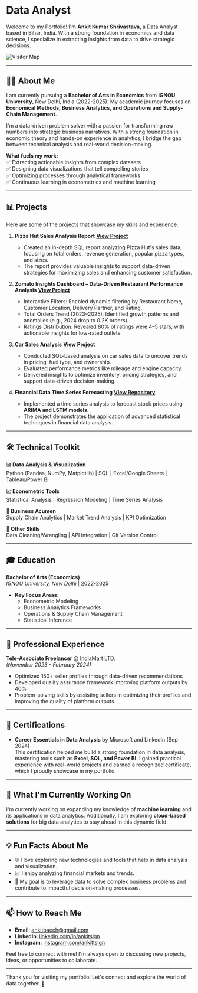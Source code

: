 # **Data Analyst**

Welcome to my Portfolio! I'm **Ankit Kumar Shrivastava**, a Data Analyst based in Bihar, India. With a strong foundation in economics and data science, I specialize in extracting insights from data to drive strategic decisions. 

![Visitor Map](https://visitor-badge.laobi.icu/badge?page_id=ankitkumar.ankitkumar)

---

## **👨‍🎓 About Me**

I am currently pursuing a **Bachelor of Arts in Economics** from **IGNOU University**, New Delhi, India (2022-2025). My academic journey focuses on **Economical Methods, Business Analytics, and Operations and Supply-Chain Management**.  

I'm a data-driven problem solver with a passion for transforming raw numbers into strategic business narratives. With a strong foundation in economic theory and hands-on experience in analytics, I bridge the gap between technical analysis and real-world decision-making.  

**What fuels my work:**  
✅ Extracting actionable insights from complex datasets  
✅ Designing data visualizations that tell compelling stories  
✅ Optimizing processes through analytical frameworks  
✅ Continuous learning in econometrics and machine learning  

---

## **📊 Projects**

Here are some of the projects that showcase my skills and experience:

1. **Pizza Hut Sales Analysis Report**  **[View Project](https://github.com/MrAnkitk/ppizza-sales-sql)**
   - Created an in-depth SQL report analyzing Pizza Hut's sales data, focusing on total orders, revenue generation, popular pizza types, and sizes.
   - The report provides valuable insights to support data-driven strategies for maximizing sales and enhancing customer satisfaction.  
   

2. **Zomato Insights Dashboard – Data-Driven Restaurant Performance Analysis**   **[View Project](https://github.com/MrAnkitk/Zomato-Insights-Dashboard)**
   - Interactive Filters: Enabled dynamic filtering by Restaurant Name, Customer Location, Delivery Partner, and Rating.
   - Total Orders Trend (2023–2025): Identified growth patterns and anomalies (e.g., 2024 drop to 0.2K orders).
   - Ratings Distribution: Revealed 80% of ratings were 4–5 stars, with actionable insights for low-rated outlets.  
  

3. **Car Sales Analysis**  **[View Project](https://github.com/MrAnkitk/Car-Sales-Analysis)**
   - Conducted SQL-based analysis on car sales data to uncover trends in pricing, fuel type, and ownership.
   - Evaluated performance metrics like mileage and engine capacity.
   - Delivered insights to optimize inventory, pricing strategies, and support data-driven decision-making.

4. **Financial Data Time Series Forecasting**  **[View Repository](#)**
   - Implemented a time series analysis to forecast stock prices using **ARIMA and LSTM models**.
   - The project demonstrates the application of advanced statistical techniques in financial data analysis.  

---

## **🛠️ Technical Toolkit**

**📊 Data Analysis & Visualization**  
Python (Pandas, NumPy, Matplotlib) | SQL | Excel/Google Sheets | Tableau/Power BI  

**📈 Econometric Tools**  
Statistical Analysis | Regression Modeling | Time Series Analysis  

**💼 Business Acumen**  
Supply Chain Analytics | Market Trend Analysis | KPI Optimization  

**🔧 Other Skills**  
Data Cleaning/Wrangling | API Integration | Git Version Control

---
## 🎓 **Education**  
**Bachelor of Arts (Economics)**  
*IGNOU University, New Delhi* | 2022-2025  
- **Key Focus Areas:**  
  - Econometric Modeling  
  - Business Analytics Frameworks  
  - Operations & Supply Chain Management  
  - Statistical Inference
---
## 💼 **Professional Experience**  
**Tele-Associate Freelancer** @ IndiaMart LTD.  
*(November 2023 - Fabruary 2024)*  
- Optimized 150+ seller profiles through data-driven recommendations  
- Developed quality assurance framework improving platform outputs by 40%  
- Problem-solving skills by assisting sellers in optimizing their profiles and improving the quality of platform outputs.

---
## **🏅 Certifications**
- **Career Essentials in Data Analysis** by Microsoft and LinkedIn (Sep 2024)  
  This certification helped me build a strong foundation in data analysis, mastering tools such as **Excel, SQL, and Power BI**. I gained practical experience with real-world projects and earned a recognized certificate, which I proudly showcase in my portfolio.

---

## **🌱 What I'm Currently Working On**

I'm currently working on expanding my knowledge of **machine learning** and its applications in data analytics. Additionally, I am exploring **cloud-based solutions** for big data analytics to stay ahead in this dynamic field.

---

## **💡 Fun Facts About Me**

- 🌐 I love exploring new technologies and tools that help in data analysis and visualization.
- 📈 I enjoy analyzing financial markets and trends.
- 🎯 My goal is to leverage data to solve complex business problems and contribute to impactful decision-making processes.

---

## **📫 How to Reach Me**

- **Email**: ankitbaech@gmail.com
- **LinkedIn**: [linkedin.com/in/ankitsign](https://www.linkedin.com/in/ankitsign/)  
- **Instagram**: [instagram.com/ankittsign](https://www.instagram.com/ankittsign/)

Feel free to connect with me! I'm always open to discussing new projects, ideas, or opportunities to collaborate.

---

Thank you for visiting my portfolio! Let's connect and explore the world of data together. 🚀

